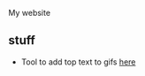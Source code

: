 My website

## stuff
- Tool to add top text to gifs [here](https://xpncvr.github.io/tools/gif/gif-top-text-maker.html)
